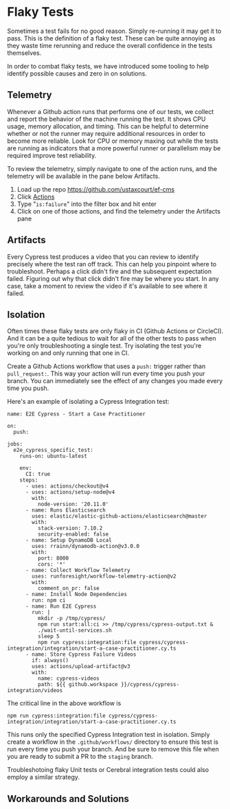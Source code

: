 # Flaky Tests

Sometimes a test fails for no good reason. Simply re-running it may get it to pass. This is the definition of a flaky test. These can be quite annoying as they waste time rerunning and reduce the overall confidence in the tests themselves.

In order to combat flaky tests, we have introduced some tooling to help identify possible causes and zero in on solutions. 

## Telemetry

Whenever a Github action runs that performs one of our tests, we collect and report the behavior of the machine running the test. It shows CPU usage, memory allocation, and timing. This can be helpful to determine whether or not the runner may require additional resources in order to become more reliable. Look for CPU or memory maxing out while the tests are running as indicators that a more powerful runner or parallelism may be required improve test reliability.

To review the telemetry, simply navigate to one of the action runs, and the telemetry will be available in the pane below Artifacts.

1. Load up the repo https://github.com/ustaxcourt/ef-cms
1. Click [Actions](https://github.com/ustaxcourt/ef-cms/actions)
1. Type "`is:failure`" into the filter box and hit enter
1. Click on one of those actions, and find the telemetry under the Artifacts pane

## Artifacts

Every Cypress test produces a video that you can review to identify precisely where the test ran off track. This can help you pinpoint where to troubleshoot. Perhaps a click didn't fire and the subsequent expectation failed. Figuring out why that click didn't fire may be where you start. In any case, take a moment to review the video if it's available to see where it failed. 

## Isolation

Often times these flaky tests are only flaky in CI (Github Actions or CircleCI). And it can be a quite tedious to wait for all of the other tests to pass when you're only troubleshooting a single test. Try isolating the test you're working on and only running that one in CI.

Create a Github Actions workflow that uses a `push:` trigger rather than `pull_request:`. This way your action will run every time you push your branch. You can immediately see the effect of any changes you made every time you push.

Here's an example of isolating a Cypress Integration test:


```
name: E2E Cypress - Start a Case Practitioner

on:
  push:

jobs:
  e2e_cypress_specific_test:
    runs-on: ubuntu-latest

    env:
      CI: true
    steps:
      - uses: actions/checkout@v4
      - uses: actions/setup-node@v4
        with:
          node-version: '20.11.0'
      - name: Runs Elasticsearch
        uses: elastic/elastic-github-actions/elasticsearch@master
        with:
          stack-version: 7.10.2
          security-enabled: false
      - name: Setup DynamoDB Local
        uses: rrainn/dynamodb-action@v3.0.0
        with:
          port: 8000
          cors: '*'
      - name: Collect Workflow Telemetry
        uses: runforesight/workflow-telemetry-action@v2
        with:
          comment_on_pr: false
      - name: Install Node Dependencies
        run: npm ci
      - name: Run E2E Cypress
        run: |
          mkdir -p /tmp/cypress/
          npm run start:all:ci >> /tmp/cypress/cypress-output.txt &
          ./wait-until-services.sh
          sleep 5
          npm run cypress:integration:file cypress/cypress-integration/integration/start-a-case-practitioner.cy.ts
      - name: Store Cypress Failure Videos
        if: always()
        uses: actions/upload-artifact@v3
        with:
          name: cypress-videos
          path: ${{ github.workspace }}/cypress/cypress-integration/videos
```

The critical line in the above workflow is

```
npm run cypress:integration:file cypress/cypress-integration/integration/start-a-case-practitioner.cy.ts
```

This runs only the specified Cypress Integration test in isolation. Simply create a workflow in the `.github/workflows/` directory to ensure this test is run every time you push your branch. And be sure to remove this file when you are ready to submit a PR to the `staging` branch. 

Troubleshotoing flaky Unit tests or Cerebral integration tests could also employ a similar strategy.

## Workarounds and Solutions
